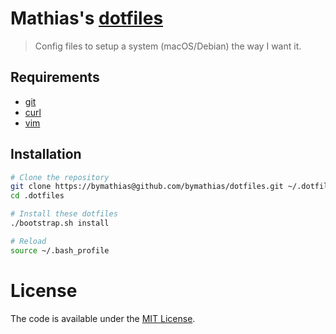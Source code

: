 # Mathias's [dotfiles](https://github.com/bymathias/dotfiles)

> Config files to setup a system (macOS/Debian) the way I want it.

## Requirements

- [git](https://git-scm.com/)
- [curl](https://curl.haxx.se/)
- [vim](http://www.vim.org/)

## Installation
```sh
# Clone the repository
git clone https://bymathias@github.com/bymathias/dotfiles.git ~/.dotfiles
cd .dotfiles

# Install these dotfiles
./bootstrap.sh install

# Reload
source ~/.bash_profile
```
License
=======

The code is available under the [MIT License](https://github.com/bymathias/dotfiles/blob/master/LICENSE.txt).
